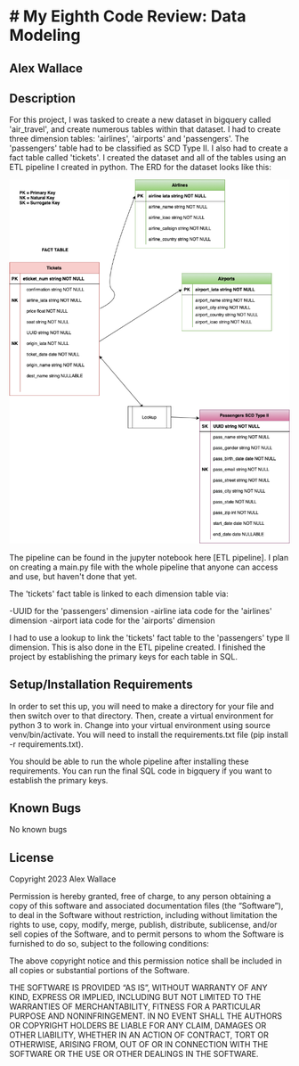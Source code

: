 # # My Eighth Code Review: Data Modeling

## Alex Wallace

## Description
For this project, I was tasked to create a new dataset in bigquery called 'air_travel', and create numerous tables within that dataset. I had to create three dimension tables: 'airlines', 'airports' and 'passengers'. The 'passengers' table had to be classified as SCD Type II. I also had to create a fact table called 'tickets'. I created the dataset and all of the tables using an ETL pipeline I created in python. The ERD for the dataset looks like this:

<img src="img/air_travel_erd.png" alt="ERD of air_travel dataset">

The pipeline can be found in the jupyter notebook here [ETL pipeline]. I plan on creating a main.py file with the whole pipeline that anyone can access and use, but haven't done that yet. 

The 'tickets' fact table is linked to each dimension table via:

-UUID for the 'passengers' dimension
-airline iata code for the 'airlines' dimension
-airport iata code for the 'airports' dimension

I had to use a lookup to link the 'tickets' fact table to the 'passengers' type II dimension. This is also done in the ETL pipeline created. I finished the project by establishing the primary keys for each table in SQL. 
 
## Setup/Installation Requirements
In order to set this up, you will need to make a directory for your file and then switch over to that directory. Then, create a virtual environment for python 3 to work in. Change into your virtual environment using source venv/bin/activate. You will need to install the requirements.txt file (pip install -r requirements.txt).

You should be able to run the whole pipeline after installing these requirements. You can run the final SQL code in bigquery if you want to establish the primary keys.

## Known Bugs
No known bugs

## License
Copyright 2023 Alex Wallace

Permission is hereby granted, free of charge, to any person obtaining a copy of this software and associated documentation files (the “Software”), to deal in the Software without restriction, including without limitation the rights to use, copy, modify, merge, publish, distribute, sublicense, and/or sell copies of the Software, and to permit persons to whom the Software is furnished to do so, subject to the following conditions:

The above copyright notice and this permission notice shall be included in all copies or substantial portions of the Software.

THE SOFTWARE IS PROVIDED “AS IS”, WITHOUT WARRANTY OF ANY KIND, EXPRESS OR IMPLIED, INCLUDING BUT NOT LIMITED TO THE WARRANTIES OF MERCHANTABILITY, FITNESS FOR A PARTICULAR PURPOSE AND NONINFRINGEMENT. IN NO EVENT SHALL THE AUTHORS OR COPYRIGHT HOLDERS BE LIABLE FOR ANY CLAIM, DAMAGES OR OTHER LIABILITY, WHETHER IN AN ACTION OF CONTRACT, TORT OR OTHERWISE, ARISING FROM, OUT OF OR IN CONNECTION WITH THE SOFTWARE OR THE USE OR OTHER DEALINGS IN THE SOFTWARE.